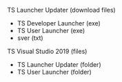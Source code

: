 TS Launcher Updater (download files)
- TS Developer Launcher (exe)
- TS User Launcher (exe)
- sver (txt)

TS Visual Studio 2019 (files)
- TS Launcher Updater (folder)
- TS User Launcher (folder)
